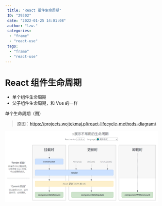 ```yaml
---
 title: "React 组件生命周期"
 ID: "29302"
 date: "2022-01-25 14:01:08"
 author: "lzw."
 categories: 
  - "frame"
  - "react-use"
 tags: 
  - "frame"
  - "react-use"
---
```


# React 组件生命周期

- 单个组件生命周期
- 父子组件生命周期，和 Vue 的一样

单个生命周期（图）

> 原图：https://projects.wojtekmaj.pl/react-lifecycle-methods-diagram/

![react](./images/react-20220125141109.png)

